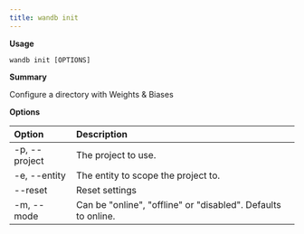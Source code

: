 ```yaml
---
title: wandb init
---
```


**Usage**

`wandb init [OPTIONS]`

**Summary**

Configure a directory with Weights & Biases


**Options**

| **Option** | **Description** |
| :--- | :--- |
| -p, --project | The project to use. |
| -e, --entity | The entity to scope the project to. |
| --reset | Reset settings |
| -m, --mode | Can be "online", "offline" or "disabled". Defaults to   online. |



